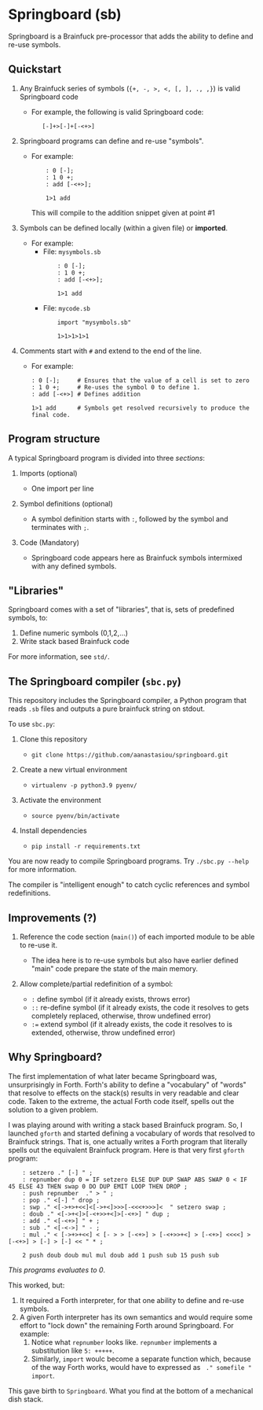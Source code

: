# Springboard (sb)

Springboard is a Brainfuck pre-processor that adds the ability to define and re-use symbols.


## Quickstart

1. Any Brainfuck series of symbols (`{+, -, >, <, [, ], ., ,}`) is valid Springboard code
   - For example, the following is valid Springboard code:
     ```
        [-]+>[-]+[-<+>]
     ```

2. Springboard programs can define and re-use "symbols".
   - For example:
     ```
         : 0 [-];
         : 1 0 +;
         : add [-<+>];

         1>1 add
     ```
     This will compile to the addition snippet given at point #1 

3. Symbols can be defined locally (within a given file) or **imported**.
   - For example:
     - File: `mysymbols.sb`
       ```
           : 0 [-];
           : 1 0 +;
           : add [-<+>];

           1>1 add
       ```
     - File: `mycode.sb`
       ```
           import "mysymbols.sb"

           1>1>1>1>1
       ```
       
4. Comments start with `#` and extend to the end of the line.
   - For example:
     ```
     : 0 [-];     # Ensures that the value of a cell is set to zero
     : 1 0 +;     # Re-uses the symbol 0 to define 1.
     : add [-<+>] # Defines addition

     1>1 add      # Symbols get resolved recursively to produce the final code.
     ```


## Program structure

A typical Springboard program is divided into three *sections*:

1. Imports (optional)
   - One import per line
   
2. Symbol definitions (optional)
   - A symbol definition starts with `:`, followed by the symbol and terminates with `;`. 

3. Code (Mandatory)
   - Springboard code appears here as Brainfuck symbols intermixed with any defined symbols.


## "Libraries"

Springboard comes with a set of "libraries", that is, sets of predefined symbols, to:

1. Define numeric symbols (0,1,2,...)
2. Write stack based Brainfuck code

For more information, see `std/`.


## The Springboard compiler (`sbc.py`)

This repository includes the Springboard compiler, a Python program that reads `.sb` files and 
outputs a pure brainfuck string on stdout.

To use `sbc.py`:

1. Clone this repository
   - `git clone https://github.com/aanastasiou/springboard.git`

2. Create a new virtual environment
   - `virtualenv -p python3.9 pyenv/`

3. Activate the environment
   - `source pyenv/bin/activate`
   
4. Install dependencies
   - `pip install -r requirements.txt`

You are now ready to compile Springboard programs. Try `./sbc.py --help` for more information.

The compiler is "intelligent enough" to catch cyclic references and symbol redefinitions.

## Improvements (?)

1. Reference the code section (`main()`) of each imported module to be able to re-use it.
   - The idea here is to re-use symbols but also have earlier defined "main" code prepare the state of the main memory.

2. Allow complete/partial redefinition of a symbol:
   - `:` define symbol (if it already exists, throws error)
   - `::` re-define symbol (if it already exists, the code it resolves to gets completely replaced, otherwise, throw undefined error)
   - `:=` extend symbol (if it already exists, the code it resolves to is extended, otherwise, throw undefined error)


## Why Springboard?

The first implementation of what later became Springboard was, unsurprisingly in Forth. Forth's 
ability to define a "vocabulary" of "words" that resolve to effects on the stack(s) results in 
very readable and clear code. Taken to the extreme, the actual Forth code itself, spells out the
solution to a given problem.

I was playing around with writing a stack based Brainfuck program. So, I launched `gforth` and started 
defining a vocabulary of words that resolved to Brainfuck strings. That is, one actually writes a Forth program
that literally spells out the equivalent Brainfuck program.  Here is that very first `gforth` program:

```
    : setzero ." [-] " ;
    : repnumber dup 0 = IF setzero ELSE DUP DUP SWAP ABS SWAP 0 < IF 45 ELSE 43 THEN swap 0 DO DUP EMIT LOOP THEN DROP ;
    : push repnumber  ." > " ;
    : pop ." <[-] " drop ;
    : swp ." <[->+>+<<]<[->+<]>>>[-<<<+>>>]<  " setzero swap ;
    : doub ." <[->+<]>[-<+>>+<]>[-<+>] " dup ;
    : add ." <[-<+>] " + ;
    : sub ." <[-<->] " - ;
    : mul ." < [->+>+<<] < [- > > [-<+>] > [-<+>>+<] > [-<+>] <<<<] > [-<+>] > [-] > [-] << " * ;

    2 push doub doub mul mul doub add 1 push sub 15 push sub
```

*This programs evaluates to 0*.

This worked, but:

1. It required a Forth interpreter, for that one ability to define and re-use symbols.
2. A given Forth interpreter has its own semantics and would require some effort to "lock down" 
   the remaining Forth around Springboard. For example:
   1. Notice what `repnumber` looks like. `repnumber` implements a substitution like `5: +++++`. 
   2. Similarly, `import` woulc become a separate function which, because of the way Forth works, would have to 
      expressed as ` ." somefile " import`.

This gave birth to `Springboard`. What you find at the bottom of a mechanical dish stack. 
